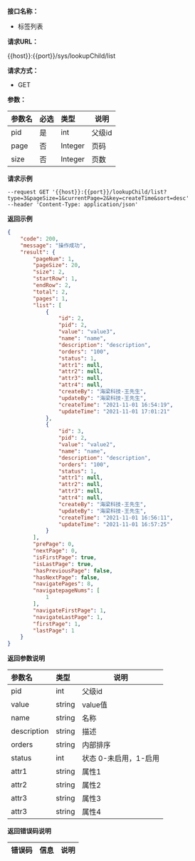 **接口名称：**

- 标签列表

**请求URL：**

{{host}}:{{port}}/sys/lookupChild/list

**请求方式：**
- GET

**参数：**

|参数名|必选|类型|说明|
|:----    |:---|:----- |-----   |
|pid   |是  |int | 父级id  |
|page   |否  |Integer |页码|
|size   |否  |Integer |页数|

**请求示例**
```
--request GET '{{host}}:{{port}}/lookupChild/list?type=3&pageSize=1&currentPage=2&key=createTime&sort=desc'
--header 'Content-Type: application/json'

```

 **返回示例**
```json
{
    "code": 200,
    "message": "操作成功",
    "result": {
        "pageNum": 1,
        "pageSize": 20,
        "size": 2,
        "startRow": 1,
        "endRow": 2,
        "total": 2,
        "pages": 1,
        "list": [
            {
                "id": 2,
                "pid": 2,
                "value": "value3",
                "name": "name",
                "description": "description",
                "orders": "100",
                "status": 1,
                "attr1": null,
                "attr2": null,
                "attr3": null,
                "attr4": null,
                "createBy": "海梁科技-王先生",
                "updateBy": "海梁科技-王先生",
                "createTime": "2021-11-01 16:54:19",
                "updateTime": "2021-11-01 17:01:21"
            },
            {
                "id": 3,
                "pid": 2,
                "value": "value2",
                "name": "name",
                "description": "description",
                "orders": "100",
                "status": 1,
                "attr1": null,
                "attr2": null,
                "attr3": null,
                "attr4": null,
                "createBy": "海梁科技-王先生",
                "updateBy": "海梁科技-王先生",
                "createTime": "2021-11-01 16:56:11",
                "updateTime": "2021-11-01 16:57:25"
            }
        ],
        "prePage": 0,
        "nextPage": 0,
        "isFirstPage": true,
        "isLastPage": true,
        "hasPreviousPage": false,
        "hasNextPage": false,
        "navigatePages": 8,
        "navigatepageNums": [
            1
        ],
        "navigateFirstPage": 1,
        "navigateLastPage": 1,
        "firstPage": 1,
        "lastPage": 1
    }
}
```
 **返回参数说明**

| 参数名      | 类型   | 说明                  |
| :---------- | :----- | --------------------- |
| pid         | int    | 父级id                |
| value       | string | value值               |
| name        | string | 名称                  |
| description | string | 描述                  |
| orders      | string | 内部排序              |
| status      | int    | 状态 0-未启用，1-启用 |
| attr1       | string | 属性1                 |
| attr2       | string | 属性2                 |
| attr3       | string | 属性3                 |
| attr3       | string | 属性4                 |

 **返回错误码说明**

|错误码 |信息|说明|
|:----  |:----   |-----   |